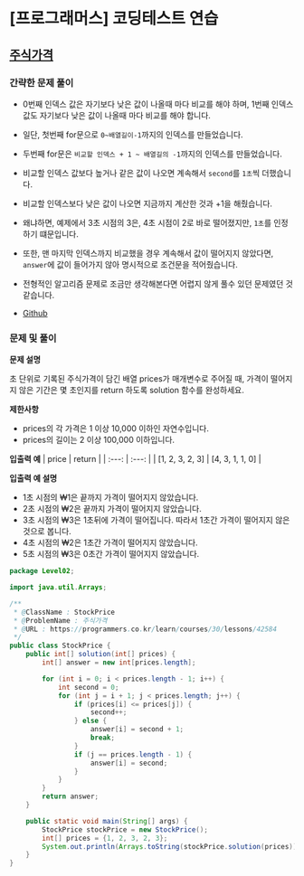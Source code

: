 # [프로그래머스] 코딩테스트 연습

## [주식가격](https://programmers.co.kr/learn/courses/30/lessons/42584)

### 간략한 문제 풀이

- 0번째 인덱스 값은 자기보다 낮은 값이 나올때 마다 비교를 해야 하며, 1번째 인덱스 값도 자기보다 낮은 값이 나올때 마다 비교를 해야 합니다.

- 일단, 첫번째 for문으로 `0~배열길이-1`까지의 인덱스를 만들었습니다.

- 두번째 for문은 `비교할 인덱스 + 1 ~ 배열길의 -1`까지의 인덱스를 만들었습니다.

- 비교할 인덱스 값보다 높거나 같은 값이 나오면 계속해서 `second`를 `1초`씩 더했습니다.

- 비교할 인덱스보다 낮은 값이 나오면 지금까지 계산한 것과 +1을 해줬습니다.

- 왜냐하면, 예제에서 3초 시점의 3은, 4초 시점이 2로 바로 떨어졌지만, `1초`를 인정하기 떄문입니다.

- 또한, 맨 마지막 인덱스까지 비교했을 경우 계속해서 값이 떨어지지 않았다면, `answer`에 값이 들어가지 않아 명시적으로 조건문을 적어줬습니다.

- 전형적인 알고리즘 문제로 조금만 생각해본다면 어렵지 않게 풀수 있던 문제였던 것 같습니다.

- [Github](https://github.com/ksy90101/ProgrammosCodingTest/blob/master/src/Level02/StockPrice.java)

### 문제 및 풀이

**문제 설명**

초 단위로 기록된 주식가격이 담긴 배열 prices가 매개변수로 주어질 때, 가격이 떨어지지 않은 기간은 몇 초인지를 return 하도록 solution 함수를 완성하세요.

**제한사항**
- prices의 각 가격은 1 이상 10,000 이하인 자연수입니다.
- prices의 길이는 2 이상 100,000 이하입니다.

**입출력 예**
| price | return |
| :---: | :---: |
| [1, 2, 3, 2, 3] | [4, 3, 1, 1, 0] | 

**입출력 예 설명**
- 1초 시점의 ₩1은 끝까지 가격이 떨어지지 않았습니다.
- 2초 시점의 ₩2은 끝까지 가격이 떨어지지 않았습니다.
- 3초 시점의 ₩3은 1초뒤에 가격이 떨어집니다. 따라서 1초간 가격이 떨어지지 않은 것으로 봅니다.
- 4초 시점의 ₩2은 1초간 가격이 떨어지지 않았습니다.
- 5초 시점의 ₩3은 0초간 가격이 떨어지지 않았습니다.

````java
package Level02;

import java.util.Arrays;

/**
 * @ClassName : StockPrice
 * @ProblemName : 주식가격
 * @URL : https://programmers.co.kr/learn/courses/30/lessons/42584
 */
public class StockPrice {
    public int[] solution(int[] prices) {
        int[] answer = new int[prices.length];

        for (int i = 0; i < prices.length - 1; i++) {
            int second = 0;
            for (int j = i + 1; j < prices.length; j++) {
                if (prices[i] <= prices[j]) {
                    second++;
                } else {
                    answer[i] = second + 1;
                    break;
                }
                if (j == prices.length - 1) {
                    answer[i] = second;
                }
            }
        }
        return answer;
    }

    public static void main(String[] args) {
        StockPrice stockPrice = new StockPrice();
        int[] prices = {1, 2, 3, 2, 3};
        System.out.println(Arrays.toString(stockPrice.solution(prices)));
    }
}
````